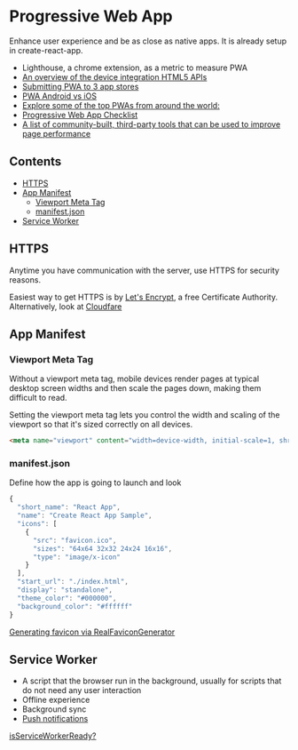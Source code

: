 <!-- omit in TOC -->
# Progressive Web App

Enhance user experience and be as close as native apps. It is already setup in create-react-app.

- Lighthouse, a chrome extension, as a metric to measure PWA
- [An overview of the device integration HTML5 APIs](https://whatwebcando.today/)
- [Submitting PWA to 3 app stores](http://debuggerdotbreak.judahgabriel.com/2018/04/13/i-built-a-pwa-and-published-it-in-3-app-stores-heres-what-i-learned/)
- [PWA Android vs iOS](https://medium.com/@firt/progressive-web-apps-on-ios-are-here-d00430dee3a7)
- [Explore some of the top PWAs from around the world:](https://appsco.pe/)
- [Progressive Web App Checklist](https://web.dev/pwa-checklist/)
- [A list of community-built, third-party tools that can be used to improve page performance](https://progressivetooling.com/)

<!-- omit in TOC -->
## Contents

- [HTTPS](#https)
- [App Manifest](#app-manifest)
  - [Viewport Meta Tag](#viewport-meta-tag)
  - [manifest.json](#manifestjson)
- [Service Worker](#service-worker)

## HTTPS

Anytime you have communication with the server, use HTTPS for security reasons.

Easiest way to get HTTPS is by [Let's Encrypt](https://letsencrypt.org/), a free Certificate Authority. Alternatively, look at [Cloudfare](https://www.cloudflare.com/)

## App Manifest

### Viewport Meta Tag

Without a viewport meta tag, mobile devices render pages at typical desktop screen widths and then scale the pages down, making them difficult to read.

Setting the viewport meta tag lets you control the width and scaling of the viewport so that it's sized correctly on all devices.

```html
<meta name="viewport" content="width=device-width, initial-scale=1, shrink-to-fit=no">
```

### manifest.json

Define how the app is going to launch and look

```javascript
{
  "short_name": "React App",
  "name": "Create React App Sample",
  "icons": [
    {
      "src": "favicon.ico",
      "sizes": "64x64 32x32 24x24 16x16",
      "type": "image/x-icon"
    }
  ],
  "start_url": "./index.html",
  "display": "standalone",
  "theme_color": "#000000",
  "background_color": "#ffffff"
}
```

[Generating favicon via RealFaviconGenerator](https://realfavicongenerator.net/)

## Service Worker

- A script that the browser run in the background, usually for scripts that do not need any user interaction
- Offline experience
- Background sync
- [Push notifications](https://auth0.com/blog/introduction-to-progressive-web-apps-push-notifications-part-3/)

[isServiceWorkerReady?](https://jakearchibald.github.io/isserviceworkerready/)
